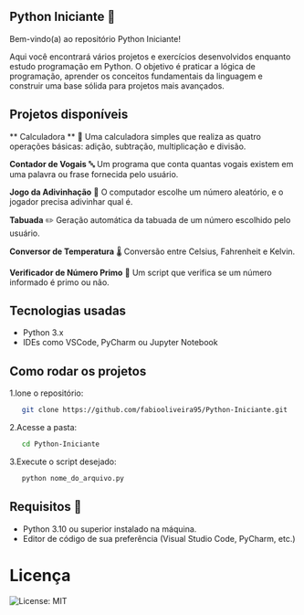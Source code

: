 ## Python Iniciante 🚀

Bem-vindo(a) ao repositório Python Iniciante!

Aqui você encontrará vários projetos e exercícios desenvolvidos enquanto estudo programação em Python. O objetivo é praticar a lógica de programação, aprender os conceitos fundamentais da linguagem e construir uma base sólida para projetos mais avançados.


## Projetos disponíveis

** Calculadora **  🧮
   Uma calculadora simples que realiza as quatro operações básicas: adição, subtração, multiplicação e divisão.

**Contador de Vogais** 🔤
   Um programa que conta quantas vogais existem em uma palavra ou frase fornecida pelo usuário.

**Jogo da Adivinhação** 🎯
   O computador escolhe um número aleatório, e o jogador precisa adivinhar qual é.

**Tabuada** ✏️
   Geração automática da tabuada de um número escolhido pelo usuário.

**Conversor de Temperatura** 🌡️
   Conversão entre Celsius, Fahrenheit e Kelvin.

**Verificador de Número Primo** 🔎
   Um script que verifica se um número informado é primo ou não.

## Tecnologias usadas

   * Python 3.x
   * IDEs como VSCode, PyCharm ou Jupyter Notebook

## Como rodar os projetos

1.lone o repositório:
```bash
   git clone https://github.com/fabiooliveira95/Python-Iniciante.git
```

2.Acesse a pasta:
```bash
   cd Python-Iniciante
```

3.Execute o script desejado:
```bash
   python nome_do_arquivo.py
```

## Requisitos 🧰
* Python 3.10 ou superior instalado na máquina.
* Editor de código de sua preferência (Visual Studio Code, PyCharm, etc.)

# Licença
![License: MIT](https://img.shields.io/badge/License-MIT-yellow.svg)
